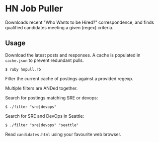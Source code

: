 # HN Job Puller

Downloads recent "Who Wants to be Hired?" correspondence, and finds qualified candidates meeting a given (regex) criteria.

## Usage

Download the latest posts and responses. A cache is populated in `cache.json` to prevent redundant pulls.

```
$ ruby hnpull.rb
```

Filter the current cache of postings against a provided regexp.

Multiple filters are ANDed together.

Search for postings matching SRE or devops:

```
$ ./filter "sre|devops"
```

Search for SRE and DevOps in Seattle:

```
$ ./filter "sre|devops" "seattle"
```

Read `candidates.html` using your favourite web browser.

